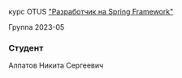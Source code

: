 курс OTUS ["Разработчик на Spring Framework"](https://otus.ru/lessons/javaspring/)

Группа 2023-05

### Студент
Алпатов Никита Сергеевич
